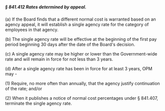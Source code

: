 ##### § 841.412 Rates determined by appeal. #####

(a) If the Board finds that a different normal cost is warranted based on an agency appeal, it will establish a single agency rate for the category of employees in that agency.

(b) The single agency rate will be effective at the beginning of the first pay period beginning 30 days after the date of the Board's decision.

(c) A single agency rate may be higher or lower than the Government-wide rate and will remain in force for not less than 3 years.

(d) After a single agency rate has been in force for at least 3 years, OPM may -

(1) Require, no more often than annually, that the agency justify continuation of the rate; and/or

(2) When it publishes a notice of normal cost percentages under § 841.407, terminate the single agency rate.